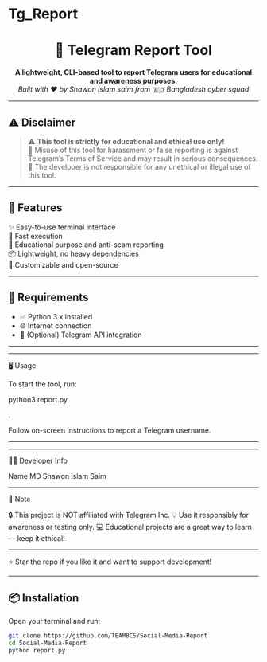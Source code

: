 # Tg_Report

<h1 align="center">🚨 Telegram Report Tool</h1>

<p align="center">
  <b>A lightweight, CLI-based tool to report Telegram users for educational and awareness purposes.</b><br>
  <i>Built with ❤️ by Shawon islam saim from 🇧🇩 Bangladesh cyber squad</i>
</p>

---

## ⚠️ Disclaimer

> ⚠️ **This tool is strictly for educational and ethical use only!**  
> 🚫 Misuse of this tool for harassment or false reporting is against Telegram’s Terms of Service and may result in serious consequences.  
> 🛑 The developer is not responsible for any unethical or illegal use of this tool.

---

## 🌟 Features

✨ Easy-to-use terminal interface  
🚀 Fast execution  
🧠 Educational purpose and anti-scam reporting  
📦 Lightweight, no heavy dependencies  
🔧 Customizable and open-source  

---

## 🧰 Requirements

- ✅ Python 3.x installed  
- 🌐 Internet connection  
- 💬 (Optional) Telegram API integration  

---


---

🖥️ Usage

To start the tool, run:

python3 report.py

.

Follow on-screen instructions to report a Telegram username.


---



---

👨‍💻 Developer Info

Name	MD Shawon islam Saim



---

📌 Note

🔒 This project is NOT affiliated with Telegram Inc.
💡 Use it responsibly for awareness or testing only.
💻 Educational projects are a great way to learn — keep it ethical!


---

⭐ Star the repo if you like it and want to support development!

---
## 📦 Installation

Open your terminal and run:

```bash
git clone https://github.com/TEAMBCS/Social-Media-Report
cd Social-Media-Report
python report.py

